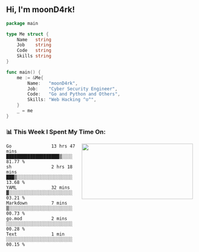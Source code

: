 <h2> Hi, I'm moonD4rk!</h2>

```go
package main

type Me struct {
	Name   string
	Job    string
	Code   string
	Skills string
}

func main() {
	me := &Me{
		Name:   "moonD4rk",
		Job:    "Cyber Security Engineer",
		Code:   "Go and Python and Others",
		Skills: "Web Hacking ^o^",
	}
	_ = me
}
```

<h3>📊 This Week I Spent My Time On:</h3>
<img align='right' src="https://github-readme-stats.vercel.app/api?username=moond4rk&show_icons=true&theme=radical", width="300" height="150">

<!--START_SECTION:waka-->

```text
Go               13 hrs 47 mins  ████████████████████▒░░░░   81.77 %
sh               2 hrs 18 mins   ███▒░░░░░░░░░░░░░░░░░░░░░   13.68 %
YAML             32 mins         ▓░░░░░░░░░░░░░░░░░░░░░░░░   03.21 %
Markdown         7 mins          ▒░░░░░░░░░░░░░░░░░░░░░░░░   00.73 %
go.mod           2 mins          ░░░░░░░░░░░░░░░░░░░░░░░░░   00.28 %
Text             1 min           ░░░░░░░░░░░░░░░░░░░░░░░░░   00.15 %
```

<!--END_SECTION:waka-->

